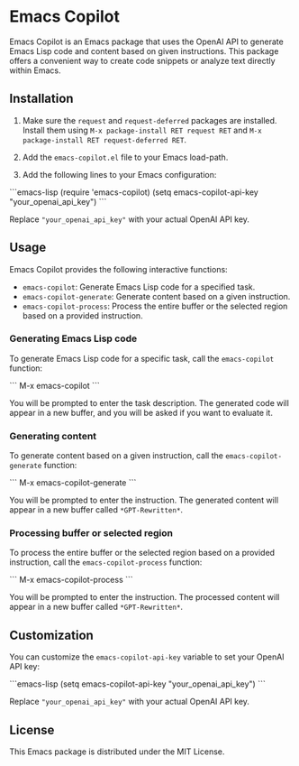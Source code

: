 # Emacs Copilot

Emacs Copilot is an Emacs package that uses the OpenAI API to generate Emacs Lisp code and content based on given instructions. This package offers a convenient way to create code snippets or analyze text directly within Emacs.

## Installation

1. Make sure the `request` and `request-deferred` packages are installed. Install them using `M-x package-install RET request RET` and `M-x package-install RET request-deferred RET`.

2. Add the `emacs-copilot.el` file to your Emacs load-path.

3. Add the following lines to your Emacs configuration:

\```emacs-lisp
(require 'emacs-copilot)
(setq emacs-copilot-api-key "your_openai_api_key")
\```

Replace `"your_openai_api_key"` with your actual OpenAI API key.

## Usage

Emacs Copilot provides the following interactive functions:

- `emacs-copilot`: Generate Emacs Lisp code for a specified task.
- `emacs-copilot-generate`: Generate content based on a given instruction.
- `emacs-copilot-process`: Process the entire buffer or the selected region based on a provided instruction.

### Generating Emacs Lisp code

To generate Emacs Lisp code for a specific task, call the `emacs-copilot` function:

\```
M-x emacs-copilot
\```

You will be prompted to enter the task description. The generated code will appear in a new buffer, and you will be asked if you want to evaluate it.

### Generating content

To generate content based on a given instruction, call the `emacs-copilot-generate` function:

\```
M-x emacs-copilot-generate
\```

You will be prompted to enter the instruction. The generated content will appear in a new buffer called `*GPT-Rewritten*`.

### Processing buffer or selected region

To process the entire buffer or the selected region based on a provided instruction, call the `emacs-copilot-process` function:

\```
M-x emacs-copilot-process
\```

You will be prompted to enter the instruction. The processed content will appear in a new buffer called `*GPT-Rewritten*`.

## Customization

You can customize the `emacs-copilot-api-key` variable to set your OpenAI API key:

\```emacs-lisp
(setq emacs-copilot-api-key "your_openai_api_key")
\```

Replace `"your_openai_api_key"` with your actual OpenAI API key.

## License

This Emacs package is distributed under the MIT License.
